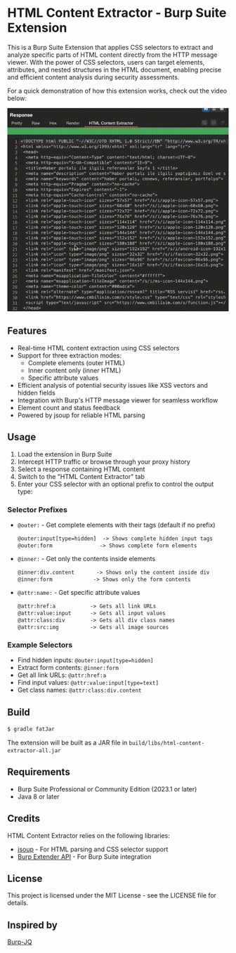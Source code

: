 # HTML Content Extractor - Burp Suite Extension

This is a Burp Suite Extension that applies CSS selectors to extract and analyze specific parts of HTML content directly from the HTTP message viewer. With the power of CSS selectors, users can target elements, attributes, and nested structures in the HTML document, enabling precise and efficient content analysis during security assessments.

For a quick demonstration of how this extension works, check out the video below:

![Demo Video](img/demo.gif)

## Features

- Real-time HTML content extraction using CSS selectors
- Support for three extraction modes:
  - Complete elements (outer HTML)
  - Inner content only (inner HTML)
  - Specific attribute values
- Efficient analysis of potential security issues like XSS vectors and hidden fields
- Integration with Burp's HTTP message viewer for seamless workflow
- Element count and status feedback
- Powered by jsoup for reliable HTML parsing

## Usage

1. Load the extension in Burp Suite
2. Intercept HTTP traffic or browse through your proxy history
3. Select a response containing HTML content
4. Switch to the "HTML Content Extractor" tab
5. Enter your CSS selector with an optional prefix to control the output type:

### Selector Prefixes

- `@outer:` - Get complete elements with their tags (default if no prefix)
  ```
  @outer:input[type=hidden]  -> Shows complete hidden input tags
  @outer:form               -> Shows complete form elements
  ```

- `@inner:` - Get only the contents inside elements
  ```
  @inner:div.content       -> Shows only the content inside div
  @inner:form             -> Shows only the form contents
  ```

- `@attr:name:` - Get specific attribute values
  ```
  @attr:href:a           -> Gets all link URLs
  @attr:value:input      -> Gets all input values
  @attr:class:div        -> Gets all div class names
  @attr:src:img          -> Gets all image sources
  ```

### Example Selectors

- Find hidden inputs: `@outer:input[type=hidden]`
- Extract form contents: `@inner:form`
- Get all link URLs: `@attr:href:a`
- Find input values: `@attr:value:input[type=text]`
- Get class names: `@attr:class:div.content`

## Build

```bash
$ gradle fatJar
```

The extension will be built as a JAR file in `build/libs/html-content-extractor-all.jar`

## Requirements

- Burp Suite Professional or Community Edition (2023.1 or later)
- Java 8 or later

## Credits

HTML Content Extractor relies on the following libraries:

- [jsoup](https://jsoup.org/) - For HTML parsing and CSS selector support
- [Burp Extender API](https://portswigger.net/burp/extender) - For Burp Suite integration

## License

This project is licensed under the MIT License - see the LICENSE file for details.

## Inspired by

[Burp-JQ](https://github.com/synacktiv/burp-jq)
